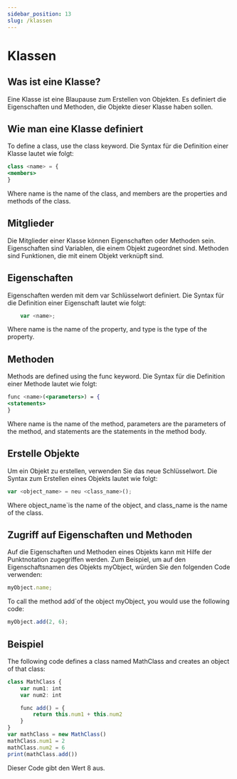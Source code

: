```yaml
---
sidebar_position: 13
slug: /klassen
---
```


# Klassen

## Was ist eine Klasse?

Eine Klasse ist eine Blaupause zum Erstellen von Objekten. Es definiert die Eigenschaften und Methoden, die Objekte dieser Klasse haben sollen.

## Wie man eine Klasse definiert

To define a class, use the class keyword. Die Syntax für die Definition einer Klasse lautet wie folgt:

```jsx
class <name> = {
<members>
}
```

Where name is the name of the class, and members are the properties and methods of the class.

## Mitglieder

Die Mitglieder einer Klasse können Eigenschaften oder Methoden sein. Eigenschaften sind Variablen, die einem Objekt zugeordnet sind. Methoden sind Funktionen, die mit einem Objekt verknüpft sind.

## Eigenschaften
Eigenschaften werden mit dem var Schlüsselwort definiert. Die Syntax für die Definition einer Eigenschaft lautet wie folgt:

```jsx
    var <name>;
```

Where name is the name of the property, and type is the type of the property.

## Methoden
Methods are defined using the func keyword. Die Syntax für die Definition einer Methode lautet wie folgt:

```jsx
func <name>(<parameters>) = {
<statements>
}
```
Where name is the name of the method, parameters are the parameters of the method, and statements are the statements in the method body.

## Erstelle Objekte


Um ein Objekt zu erstellen, verwenden Sie das neue Schlüsselwort. Die Syntax zum Erstellen eines Objekts lautet wie folgt:

```jsx
var <object_name> = neu <class_name>();
```
Where object_name`is the name of the object, and class_name is the name of the class.

## Zugriff auf Eigenschaften und Methoden

Auf die Eigenschaften und Methoden eines Objekts kann mit Hilfe der Punktnotation zugegriffen werden. Zum Beispiel, um auf den Eigenschaftsnamen des Objekts myObject, würden Sie den folgenden Code verwenden:

```jsx
myObject.name;
```
To call the method add`of the object myObject, you would use the following code:

```jsx
myObject.add(2, 6);
```

## Beispiel
The following code defines a class named MathClass and creates an object of that class:

```jsx
class MathClass {
    var num1: int
    var num2: int

    func add() = {
        return this.num1 + this.num2
    }
}
var mathClass = new MathClass()
mathClass.num1 = 2
mathClass.num2 = 6
print(mathClass.add())
```

Dieser Code gibt den Wert 8 aus.
